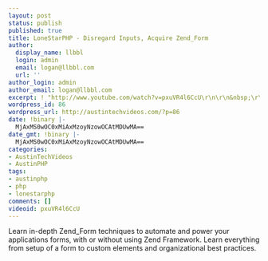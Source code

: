 ```yaml
---
layout: post
status: publish
published: true
title: LoneStarPHP - Disregard Inputs, Acquire Zend_Form
author:
  display_name: llbbl
  login: admin
  email: logan@llbbl.com
  url: ''
author_login: admin
author_email: logan@llbbl.com
excerpt: ! "http://www.youtube.com/watch?v=pxuVR4l6CcU\r\n\r\n&nbsp;\r\n\r\n"
wordpress_id: 86
wordpress_url: http://austintechvideos.com/?p=86
date: !binary |-
  MjAxMS0wOC0xMiAxMzoyNzowOCAtMDUwMA==
date_gmt: !binary |-
  MjAxMS0wOC0xMiAxMzoyNzowOCAtMDUwMA==
categories:
- AustinTechVideos
- AustinPHP
tags:
- austinphp
- php
- lonestarphp
comments: []
videoid: pxuVR4l6CcU
---
```

<p>Learn in-depth Zend_Form techniques to automate and power your applications forms, with or without using
 Zend Framework. Learn everything from setup of a form to custom elements and organizational best practices.</p>
